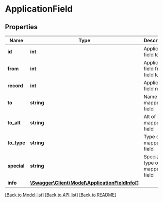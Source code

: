 # ApplicationField

## Properties
Name | Type | Description | Notes
------------ | ------------- | ------------- | -------------
**id** | **int** | Application field Id | [optional] 
**from** | **int** | Application field from field Id | 
**record** | **int** | Application field record | [optional] 
**to** | **string** | Name of mapped field | [optional] 
**to_alt** | **string** | Alt of mapped field | [optional] 
**to_type** | **string** | Type of mapped field | [optional] 
**special** | **string** | Special type of mapped field | [optional] 
**info** | [**\Swagger\Client\Model\ApplicationFieldInfo[]**](ApplicationFieldInfo.md) |  | [optional] 

[[Back to Model list]](../README.md#documentation-for-models) [[Back to API list]](../README.md#documentation-for-api-endpoints) [[Back to README]](../README.md)

